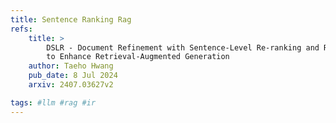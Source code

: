 ```yaml
---
title: Sentence Ranking Rag
refs:
    title: >
        DSLR - Document Refinement with Sentence-Level Re-ranking and Reconstruction 
        to Enhance Retrieval-Augmented Generation
    author: Taeho Hwang
    pub_date: 8 Jul 2024
    arxiv: 2407.03627v2 

tags: #llm #rag #ir
---
```

